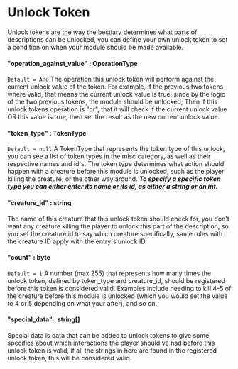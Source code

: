 # Unlock Token
Unlock tokens are the way the bestiary determines what parts of descriptions can be unlocked, you can define your own unlock token to set a condition on when your module should be made available.

#### "operation_against_value" : OperationType
`Default = And`
The operation this unlock token will perform against the current unlock value of the token. For example, if the previous two tokens where valid, that means the current unlock value is true, since by the logic of the two previous tokens, the module should be unlocked; Then if this unlock tokens operation is "or", that it will check if the current unlock value OR this value is true, then set the result as the new current unlock value.

#### "token_type" : TokenType
`Default = null`
A TokenType that represents the token type of this unlock, you can see a list of token types in the misc category, as well as their respective names and id's. The token type determines what action should happen with a creature before this module is unlocked, such as the player killing the creature, or the other way around.
***To specify a specific token type you can either enter its name or its id, as either a string or an int.***

#### "creature_id" : string
The name of this creature that this unlock token should check for, you don't want any creature killing the player to unlock this part of the description, so you set the creature id to say which creature specifically, same rules with the creature ID apply with the entry's unlock ID.

#### "count" : byte
`Default = 1`
A number (max 255) that represents how many times the unlock token, defined by token_type and creature_id, should be registered before this token is considered valid. Examples include needing to kill 4-5 of the creature before this module is unlocked (which you would set the value to 4 or 5 depending on what your after), and so on.

#### "special_data" : string[]
Special data is data that can be added to unlock tokens to give some specifics about which interactions the player should've had before this unlock token is valid, if all the strings in here are found in the registered unlock token, this will be considered valid.

